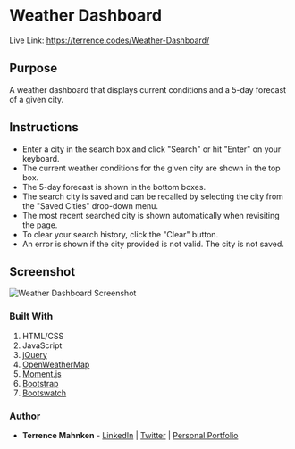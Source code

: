 # Weather Dashboard
Live Link: https://terrence.codes/Weather-Dashboard/

## Purpose
A weather dashboard that displays current conditions and a 5-day forecast of a given city.

## Instructions

- Enter a city in the search box and click "Search" or hit "Enter" on your keyboard.
- The current weather conditions for the given city are shown in the top box.
- The 5-day forecast is shown in the bottom boxes.
- The search city is saved and can be recalled by selecting the city from the "Saved Cities" drop-down menu.
- The most recent searched city is shown automatically when revisiting the page.
- To clear your search history, click the "Clear" button.
- An error is shown if the city provided is not valid. The city is not saved.

## Screenshot
![Weather Dashboard Screenshot](../media/screenshot.png?raw=true)

### Built With
1. HTML/CSS
2. JavaScript
3. [jQuery](https://jquery.com/)
4. [OpenWeatherMap](https://openweathermap.org/)
5. [Moment.js](https://momentjs.com/)
6. [Bootstrap](https://getbootstrap.com/)
7. [Bootswatch](https://bootswatch.com/lux/)

### Author
* **Terrence Mahnken** - [LinkedIn](https://www.linkedin.com/in/terrencemahnken/) | [Twitter](https://twitter.com/TerrenceMahnken) | [Personal Portfolio](https://terrence.codes)